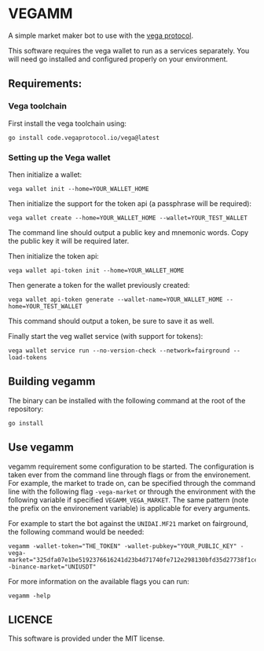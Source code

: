 VEGAMM
======

A simple market maker bot to use with the [vega protocol](https://github.com/vegaprotocol/vega).

This software requires the vega wallet to run as a services separately. You will need go installed and configured properly on your environment.

## Requirements:

### Vega toolchain

First install the vega toolchain using:
```
go install code.vegaprotocol.io/vega@latest
```

### Setting up the Vega wallet

Then initialize a wallet:
```
vega wallet init --home=YOUR_WALLET_HOME
```

Then initialize the support for the token api (a passphrase will be required):
```
vega wallet create --home=YOUR_WALLET_HOME --wallet=YOUR_TEST_WALLET
```
The command line should output a public key and mnemonic words. Copy the public key it will be required later.

Then initialize the token api:
```
vega wallet api-token init --home=YOUR_WALLET_HOME
```

Then generate a token for the wallet previously created:
```
vega wallet api-token generate --wallet-name=YOUR_WALLET_HOME --home=YOUR_TEST_WALLET
```
This command should output a token, be sure to save it as well.

Finally start the veg wallet service (with support for tokens):
```
vega wallet service run --no-version-check --network=fairground --load-tokens
```

## Building vegamm

The binary can be installed with the following command at the root of the repository:
```
go install
```

## Use vegamm

vegamm requirement some configuration to be started. The configuration is taken ever from the command line through flags or from the environement. For example, the market to trade on, can be specified through the command line with the following flag `-vega-market` or through the environment with the following variable if specified `VEGAMM_VEGA_MARKET`. The same pattern (note the prefix on the environement variable) is applicable for every arguments.

For example to start the bot against the `UNIDAI.MF21` market on fairground, the following command would be needed:
```
vegamm -wallet-token="THE_TOKEN" -wallet-pubkey="YOUR_PUBLIC_KEY" -vega-market="325dfa07e1be5192376616241d23b4d71740fe712e298130bfd35d27738f1ce4" -binance-market="UNIUSDT"
```

For more information on the available flags you can run:
```
vegamm -help
```

## LICENCE

This software is provided under the MIT license.
